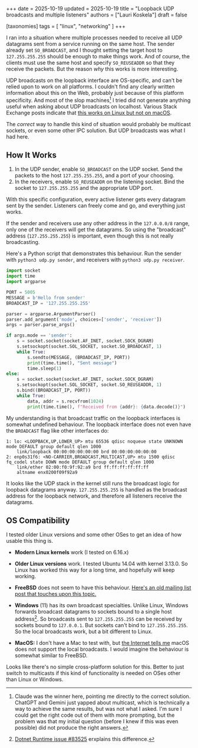 +++
date = 2025-10-19
updated = 2025-10-19
title = "Loopback UDP broadcasts and multiple listeners"
authors = ["Lauri Koskela"]
draft = false

[taxonomies]
tags = [ "linux", "networking" ]
+++

I ran into a situation where multiple processes needed to receive all UDP datagrams sent from a service running on the same host. The sender already set `SO_BROADCAST`, and I thought setting the target host to `127.255.255.255` should be enough to make things work. And of course, the clients must use the same host and specify `SO_REUSEADDR` so that they receive the packets. But the reason _why_ this works is more interesting.

<!-- more -->

UDP broadcasts on the loopback interface are  OS-specific, and can't be relied upon to work on all platforms. I couldn't find any clearly written information about this on the Web, probably just because of this platform specificity. And most of the slop machines[^slop-machines] I tried did not generate anything useful when asking about UDP broadcasts on localhost. Various Stack Exchange posts indicate that [this works on Linux but not on macOS](https://serverfault.com/questions/553898/what-is-the-equivalent-of-127-255-255-255-for-os-x-machines-so-i-can-test-broadc).

The _correct_ way to handle this kind of situation would probably be multicast sockets, or even some other IPC solution. But UDP broadcasts was what I had here.

## How It Works

1. In the UDP sender, enable `SO_BROADCAST` on the UDP socket. Send the packets to the host `127.255.255.255`, and a port of your choosing.
2. In the receivers, enable `SO_REUSEADDR` on the listening socket. Bind the socket to `127.255.255.255` and the appropriate UDP port.

With this specific configuration, every active listener gets every datagram sent by the sender. Listeners can freely come and go, and everything just works.

If the sender and receivers use any other address in the `127.0.0.0/8` range, only one of the receivers will get the datagrams. So using the "broadcast" address (`127.255.255.255`) is important, even though this is not really broadcasting.

Here's a Python script that demonstrates this behaviour. Run the sender with `python3 udp.py sender`, and receivers with `python3 udp.py receiver`.
```py
import socket
import time
import argparse

PORT = 5005
MESSAGE = b'Hello from sender'
BROADCAST_IP = '127.255.255.255'

parser = argparse.ArgumentParser()
parser.add_argument('mode', choices=['sender', 'receiver'])
args = parser.parse_args()

if args.mode == 'sender':
    s = socket.socket(socket.AF_INET, socket.SOCK_DGRAM)
    s.setsockopt(socket.SOL_SOCKET, socket.SO_BROADCAST, 1)
    while True:
        s.sendto(MESSAGE, (BROADCAST_IP, PORT))
        print(time.time(), "Sent message")
        time.sleep(1)
else:
    s = socket.socket(socket.AF_INET, socket.SOCK_DGRAM)
    s.setsockopt(socket.SOL_SOCKET, socket.SO_REUSEADDR, 1)
    s.bind((BROADCAST_IP, PORT))
    while True:
        data, addr = s.recvfrom(1024)
        print(time.time(), f"Received from {addr}: {data.decode()}")
```

My understanding is that broadcast traffic on the loopback interfaces is somewhat undefined behaviour. The loopback interface does not even have the `BROADCAST` flag like other interfaces do:
```
1: lo: <LOOPBACK,UP,LOWER_UP> mtu 65536 qdisc noqueue state UNKNOWN mode DEFAULT group default qlen 1000
    link/loopback 00:00:00:00:00:00 brd 00:00:00:00:00:00
2: enp0s31f6: <NO-CARRIER,BROADCAST,MULTICAST,UP> mtu 1500 qdisc fq_codel state DOWN mode DEFAULT group default qlen 1000
    link/ether 02:00:f0:9f:92:a9 brd ff:ff:ff:ff:ff:ff
    altname enx0200f09f92a9
```

It looks like the UDP stack in the kernel still runs the broadcast logic for loopback datagrams anyway. `127.255.255.255` is handled as the broadcast address for the loopback network, and therefore all listeners receive the datagrams.

## OS Compatibility

I tested older Linux versions and some other OSes to get an idea of how usable this thing is.

- **Modern Linux kernels** work (I tested on 6.16.x)
- **Older Linux versions** work. I tested Ubuntu 14.04 with kernel 3.13.0. So Linux has worked this way for a long time, and hopefully will keep working.

- **FreeBSD** does not seem to have this behaviour. [Here's an old mailing list post that touches upon this topic.](https://mail-archive.freebsd.org/cgi/getmsg.cgi?fetch=249789+0+archive/2002/freebsd-net/20021208.freebsd-net)
- **Windows** (11) has its own broadcast specialties. Unlike Linux, Windows forwards broadcast datagrams to sockets bound to a single host address[^windows-issue]. So broadcasts sent to `127.255.255.255` can be received by sockets bound to `127.0.0.1`. But sockets can't bind to `127.255.255.255`. So the local broadcasts work, but a bit different to Linux.
- **MacOS:** I don't have a Mac to test with, but [the Internet tells me](https://serverfault.com/questions/553898/what-is-the-equivalent-of-127-255-255-255-for-os-x-machines-so-i-can-test-broadc) macOS does not support the local broadcasts. I would imagine the behaviour is somewhat similar to FreeBSD.

Looks like there's no simple cross-platform solution for this. Better to just switch to multicasts if this kind of functionality is needed on OSes other than Linux or Windows.


[^slop-machines]: Claude was the winner here, pointing me directly to the correct solution. ChatGPT and Gemini just yapped about multicast, which is technically a way to achieve the same results, but was not what I asked. I'm sure I could get the right code out of them with more prompting, but the problem was that my initial question (before I knew if this was even possible) did not produce the right answers.

[^windows-issue]: [Dotnet Runtime issue #83525](https://github.com/dotnet/runtime/issues/83525#issuecomment-1487601420) erxplains this difference.
